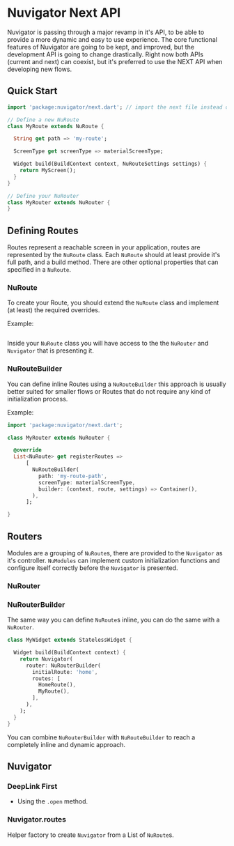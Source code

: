 # Nuvigator Next API

Nuvigator is passing through a major revamp in it's API, to be able to provide a more dynamic and easy to use
experience. The core functional features of Nuvigator are going to be kept, and improved, but the development API is
going to change drastically. Right now both APIs (current and next) can coexist, but it's preferred to use the NEXT API
when developing new flows.

## Quick Start

```dart
import 'package:nuvigator/next.dart'; // import the next file instead of the nuvigator.dart

// Define a new NuRoute
class MyRoute extends NuRoute {

  String get path => 'my-route';

  ScreenType get screenType => materialScreenType;

  Widget build(BuildContext context, NuRouteSettings settings) {
    return MyScreen();
  }
}

// Define your NuRouter
class MyRouter extends NuRouter {
}

```

## Defining Routes

Routes represent a reachable screen in your application, routes are represented by the `NuRoute` class. Each `NuRoute`
should at least provide it's full path, and a build method. There are other optional properties that can specified in
a `NuRoute`.

### NuRoute

To create your Route, you should extend the `NuRoute` class and implement (at least) the required overrides.

Example:

```dart
```

Inside your `NuRoute` class you will have access to the the `NuRouter` and `Nuvigator` that is presenting it.

### NuRouteBuilder

You can define inline Routes using a `NuRouteBuilder` this approach is usually better suited for smaller flows or Routes
that do not require any kind of initialization process.

Example:

```dart
import 'package:nuvigator/next.dart';

class MyRouter extends NuRouter {

  @override
  List<NuRoute> get registerRoutes =>
      [
        NuRouteBuilder(
          path: 'my-route-path',
          screenType: materialScreenType,
          builder: (context, route, settings) => Container(),
        ),
      ];

}
```

## Routers

Modules are a grouping of `NuRoute`s, there are provided to the `Nuvigator` as it's controller. `NuModules` can
implement custom initialization functions and configure itself correctly before the `Nuvigator` is presented.

### NuRouter

### NuRouterBuilder

The same way you can define `NuRoute`s inline, you can do the same with a `NuRouter`.

```dart
class MyWidget extends StatelessWidget {

  Widget build(BuildContext context) {
    return Nuvigator(
      router: NuRouterBuilder(
        initialRoute: 'home',
        routes: [
          HomeRoute(),
          MyRoute(),
        ],
      ),
    );
  }
}
```

You can combine `NuRouterBuilder` with `NuRouteBuilder` to reach a completely inline and dynamic approach.

## Nuvigator

### DeepLink First

- Using the `.open` method.

### Nuvigator.routes

Helper factory to create `Nuvigator` from a List of `NuRoute`s.
